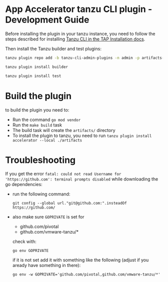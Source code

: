 # App Accelerator tanzu CLI plugin - Development Guide

Before installing the plugin in your tanzu instance, you need to follow the steps described for installing [Tanzu CLI in the TAP Installation docs](https://docs.vmware.com/en/VMware-Tanzu-Application-Platform/0.1/tap-0-1/GUID-install.html#install-the-tanzu-cli-and-package-plugin-4).

Then install the Tanzu builder and test plugins:

```sh
tanzu plugin repo add -b tanzu-cli-admin-plugins -n admin -p artifacts-admin
```

```sh
tanzu plugin install builder
```

```sh
tanzu plugin install test
```

# Build the plugin

to build the plugin you need to:

 - Run the command `go mod vendor`
 - Run the `make build` task
 - The build task will create the `artifacts/` directory
 - To install the plugin to tanzu, you need to run `tanzu plugin install accelerator --local ./artifacts`

# Troubleshooting
If you get the error `fatal: could not read Username for 'https://github.com': terminal prompts disabled` while downloading the go dependencies: 

- run the following command:

    ```
    git config --global url."git@github.com:".insteadOf https://github.com/
    ```

- also make sure `GOPRIVATE` is set for 

    - github.com/pivotal
    - github.com/vmware-tanzu/*

    check with:

    ```
    go env GOPRIVATE
    ```

    if it is not set add it with something like the following (adjust if you aready have something in there):

    ```
    go env -w GOPRIVATE='github.com/pivotal,github.com/vmware-tanzu/*'
    ```
